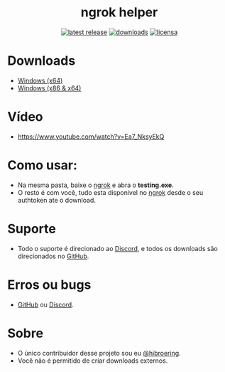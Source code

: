 <h1 align="center">ngrok helper</h1>
<div align="center">
    <a href="https://github.com/hibroering/testing/releases/"><img src="https://img.shields.io/github/release/hibroering/ngrok-helper.svg?style=flat-square" alt="latest release" /></a>
    <a href="https://github.com/hibroering/testing/releases/"><img src="https://img.shields.io/github/downloads/hibroering/ngrok-helper/total?style=flat-square" alt="downloads" /></a>
    <a href="https://github.com/hibroering/testing/blob/master/LICENSE"><img src="https://img.shields.io/github/license/hibroering/ngrok-helper?label=license&style=flat-square" alt="licensa" /></a>
</div>

# Downloads
- [Windows (x64)](https://github.com/hibroering/testing/releases/download/r-1.3/testing.exe)<br>
- [Windows (x86 & x64)](https://github.com/hibroering/testing/releases/download/r-1.4-beta/testing.exe)<br>

# Vídeo
- https://www.youtube.com/watch?v=Ea7_NksyEkQ

# Como usar:
- Na mesma pasta, baixe o [ngrok](https://ngrok.com/) e abra o **testing.exe**.
- O resto é com você, tudo esta disponivel no [ngrok](https://ngrok.com/) desde o seu authtoken ate o download.

# Suporte
- Todo o suporte é direcionado ao [Discord](https://discord.gg/yfWdh5), e todos os downloads são direcionados no [GitHub](https://github.com/hibroering/testing/releases).

# Erros ou bugs
- [GitHub](https://github.com/hibroering/github/issues) ou [Discord](https://discord.gg/yfWdh5).

# Sobre
- O único contribuidor desse projeto sou eu [@hibroering](https://github.com/hibroering).
- Você não é permitido de criar downloads externos.
